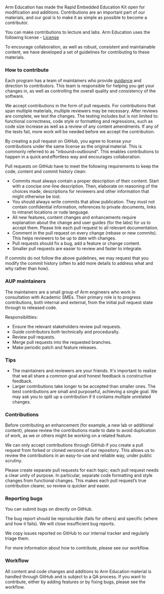 Arm Education has made the Rapid Embedded Education Kit open for modification and additions. Contributions are an important part of our materials, and our goal is to make it as simple as possible to become a contributor.

You can make contributions to lecture and labs. Arm Education uses the following license - [License](https://github.com/arm-university/Rapid-Embedded-Education-Kit/blob/af4aca6c09e7d91e434bbacf5bb214e594acbcef/License/LICENSE.md)

To encourage collaboration, as well as robust, consistent and maintainable content, we have developed a set of guidelines for contributing to these materials.


### How to contribute 
Each program has a team of maintainers who provide [guidance]() and direction to contributors. This team is responsible for helping you get your changes in, as well as controlling the overall quality and consistency of the software.

We accept contributions in the form of pull requests. For contributions that span multiple materials, multiple reviewers may be necessary. After reviews are complete, we test the changes. The testing includes but is not limited to: functional correctness, code style or formatting and regressions, such as code size increase as well as a review of any content amendments. If any of the tests fail, more work will be needed before we accept the contribution. 

By creating a pull request on GitHub, you agree to license your contributions under the same license as the original material. This is commonly referred to as "inbound=outbound". This enables contributions to happen in a quick and effortless way and encourages collaboration. 

Pull requests on GitHub have to meet the following requirements to keep the code, content and commit history clean:

- Commits must always contain a proper description of their content. Start with a concise one-line description. Then, elaborate on reasoning of the choices made, descriptions for reviewers and other information that might otherwise be lost.
-	You should always write commits that allow publication. They must not contain confidential information, references to private documents, links to intranet locations or rude language.
-	All new features, content changes and enhancements require explanation about the change and user guides (for the labs) for us to accept them. Please link each pull request to all relevant documentation.
-	Comment in the pull request on every change (rebase or new commits). This helps reviewers to be up to date with changes.
-	Pull requests should fix a bug, add a feature or change content.
-	Smaller pull requests are easier to review and faster to integrate. 

If commits do not follow the above guidelines, we may request that you modify the commit history (often to add more details to address what and why rather than how).

### AUP maintainers
The maintainers are a small group of Arm engineers who work in consultation with Academic SMEs. Their primary role is to progress contributions, both internal and external, from the initial pull request state through to released code.

Responsibilities:

- Ensure the relevant stakeholders review pull requests.
-	Guide contributors both technically and procedurally.
-	Review pull requests.
-	Merge pull requests into the requested branches.
-	Make periodic patch and feature releases.

### Tips 
-	The maintainers and reviewers are your friends. It's important to realize that we all share a common goal and honest feedback is constructive feedback.
-	Larger contributions take longer to be accepted than smaller ones. The best contributions are small and purposeful, achieving a single goal. We may ask you to split up a contribution if it contains multiple unrelated changes.

### Contributions

Before contributing an enhancement (for example, a new lab or additional content), please review the contributions made to date to avoid duplication of work, as we or others might be working on a related feature.

We can only accept contributions through GitHub if you create a pull request from forked or cloned versions of our repository. This allows us to review the contributions in an easy-to-use and reliable way, under public scrutiny.

Please create separate pull requests for each topic; each pull request needs a clear unity of purpose. In particular, separate code formatting and style changes from functional changes. This makes each pull request’s true contribution clearer, so review is quicker and easier.

### Reporting bugs

You can submit bugs on directly on GitHub.

The bug report should be reproducible (fails for others) and specific (where and how it fails). We will close insufficient bug reports.

We copy issues reported on GitHub to our internal tracker and regularly triage them.

For more information about how to contribute, please see our workflow.

### Workflow

All content and code changes and additions to Arm Education material is handled through GitHub and is subject to a QA process. If you want to contribute, either by adding features or by fixing bugs, please see the workflow. 
